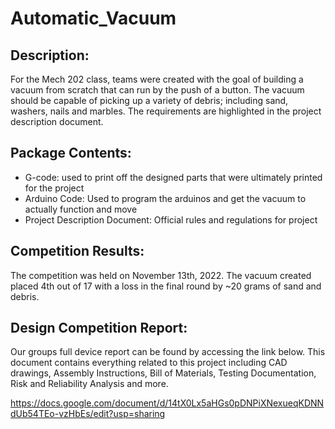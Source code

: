 # Automatic_Vacuum
## Description:
For the Mech 202 class, teams were created with the goal of building a vacuum from scratch that can run by the push of a button. The vacuum should be capable of picking up a variety of debris; including sand, washers, nails and marbles. The requirements are highlighted in the project description document.

## Package Contents:
- G-code: used to print off the designed parts that were ultimately printed for the project
- Arduino Code: Used to program the arduinos and get the vacuum to actually function and move
- Project Description Document: Official rules and regulations for project

## Competition Results:
The competition was held on November 13th, 2022. The vacuum created placed 4th out of 17 with a loss in the final round by ~20 grams of sand and debris.

## Design Competition Report:
Our groups full device report can be found by accessing the link below. This document contains everything related to this project including CAD drawings, Assembly Instructions, Bill of Materials, Testing Documentation, Risk and Reliability Analysis and more. 

<https://docs.google.com/document/d/14tX0Lx5aHGs0pDNPiXNexueqKDNNdUb54TEo-vzHbEs/edit?usp=sharing>

